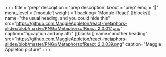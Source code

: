 +++
title = 'prep'
description = 'prep description'
layout = 'prep'
emoji= '📝'
menu_level = ['module']
weight = 1
backlog= 'Module-React'
[[blocks]]
name="the usual heading, and you could hide this"
src="https://github.com/MaggieAppleton/react-metaphors-slides/blob/master/PNGs/MetaphorsofReact_2.0.017.png"
caption="figcaption and any attr"
[[blocks]]
name="another heading"
src="https://github.com/MaggieAppleton/react-metaphors-slides/blob/master/PNGs/MetaphorsofReact_2.0.039.png"
caption="Maggie Appleton picture"
+++

